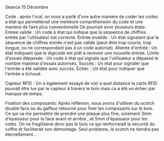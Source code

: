 Seance 15 Décembre

Code : après l'oral, on nous a parlé d'une autre maniere de coder les codes a état qui permetterait une meilleure compréhension du code et une maniere de faire plus conventionelle
On pourrait avoir plusieurs états: 
    Entrée valide : Un code à état qui indique que la séquence de chiffres entrée par l'utilisateur est correcte.
    Entrée invalide : Un état signalant que la séquence de chiffres entrée n'est pas valide (peut-être trop courte, trop longue, ou ne correspondant pas à un code autorisé).
    Attente d'entrée : Un état indiquant que le digicode est prêt à recevoir une nouvelle entrée.
    Limite d'essais dépassée : Un code à état qui signale que l'utilisateur a dépassé le nombre maximal d'essais autorisés.
    Succès : Un état pour signaler que l'entrée a été validée avec succès.
    Échec : Un état pour indiquer que l'entrée a échoué.

Capteur RFID : 
On a également essayé de voir a quel distance la carte RFID pouvait être lue par le capteur à travers le bois mais ca a été un échec par manque de temps.


Fixation des composants:
Après réflexion, nous avons d'utiliser du scotch double face ou du gaffeur retourné pour fixer les composants sur le bois. Ce qui va me permettre de prendre une plaque plus fine, sûrement 3mm d'épaisseur pour la face avant et arrière , et 5mm d'épaisseur pour les cotés. On ne fragiliserai donc pas le bois ce qui renforcerait la sécurité du coffre et faciliterait son démontage. Seul probleme, le scotch ne tiendra pas éternellement...
